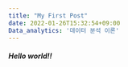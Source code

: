 ```yaml
---
title: "My First Post"
date: 2022-01-26T15:32:54+09:00
Data_analytics: '데이터 분석 이론'
---
```

<h5>Hello world!!</h5>
